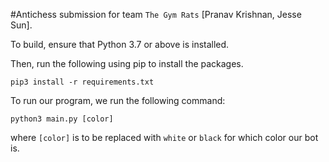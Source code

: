 #Antichess submission for team `The Gym Rats` [Pranav Krishnan, Jesse Sun].

To build, ensure that Python 3.7 or above is installed.

Then, run the following using pip to install the packages.

`pip3 install -r requirements.txt`

To run our program, we run the following command:

`python3 main.py [color]`

where `[color]` is to be replaced with `white` or `black` for which color our bot is.
